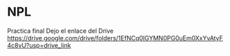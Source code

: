 # NPL
Practica final 
Dejo el enlace del Drive
https://drive.google.com/drive/folders/1EfNCq0IGYMN0PG0uEm0XxYvAtyF4c8vU?usp=drive_link
